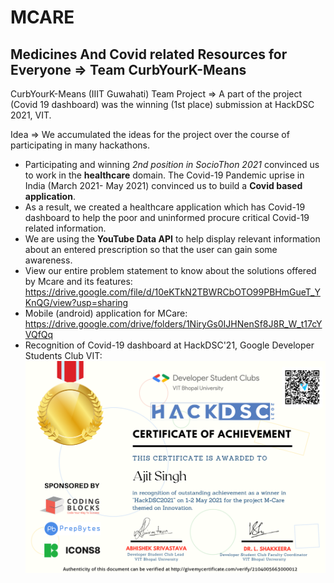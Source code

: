 # MCARE
## Medicines And Covid related Resources for Everyone => Team CurbYourK-Means
CurbYourK-Means (IIIT Guwahati) Team Project => A part of the project (Covid 19 dashboard) was the winning (1st place) submission at HackDSC 2021, VIT. 

Idea => We accumulated the ideas for the project over the course of participating in many hackathons.
* Participating and winning *2nd position in SocioThon 2021* convinced us to work in the **healthcare** domain. The Covid-19 Pandemic uprise in India (March 2021- May 2021) convinced us to build a **Covid based application**.
* As a result, we created a healthcare application which has Covid-19 dashboard to help the poor and uninformed procure critical Covid-19 related information.  
* We are using the **YouTube Data API** to help display relevant information about an entered prescription so that the user can gain some awareness.
* View our entire problem statement to know about the solutions offered by Mcare and its features:
https://drive.google.com/file/d/10eKTkN2TBWRCbOTO99PBHmGueT_YKnQG/view?usp=sharing
* Mobile (android) application for MCare: https://drive.google.com/drive/folders/1NiryGs0IJHNenSf8J8R_W_t17cYVQfQq 
* Recognition of Covid-19 dashboard at HackDSC'21, Google Developer Students Club VIT:
![](Readme_images/HackDSC.png)

